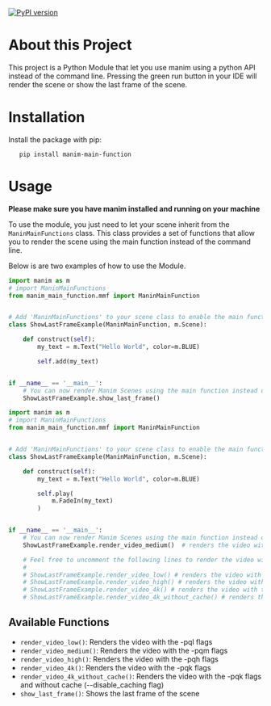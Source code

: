 [![PyPI version](https://img.shields.io/pypi/v/manim-main-function)](https://pypi.org/project/manim-main-function/)

# About this Project

This project is a Python Module that let you use manim using a python API instead of the command line.
Pressing the green run button in your IDE will render the scene or show the last frame of the scene.

# Installation

Install the package with pip:
```
   pip install manim-main-function
```

# Usage

**Please make sure you have manim installed and running on your machine**

To use the module, you just need to let your scene inherit from the `ManinMainFunctions` class.
This class provides a set of functions that allow you to render the scene using the main function instead of the command line.

Below is are two examples of how to use the Module.

```python
import manim as m
# import ManinMainFunctions
from manim_main_function.mmf import ManinMainFunction


# Add 'ManinMainFunctions' to your scene class to enable the main function
class ShowLastFrameExample(ManinMainFunction, m.Scene):

    def construct(self):
        my_text = m.Text("Hello World", color=m.BLUE)

        self.add(my_text)


if __name__ == '__main__':
    # You can now render Manim Scenes using the main function instead of the command line!
    ShowLastFrameExample.show_last_frame()
```

```python
import manim as m
# import ManinMainFunctions
from manim_main_function.mmf import ManinMainFunction


# Add 'ManinMainFunctions' to your scene class to enable the main function
class ShowLastFrameExample(ManinMainFunction, m.Scene):

    def construct(self):
        my_text = m.Text("Hello World", color=m.BLUE)

        self.play(
            m.FadeIn(my_text)
        )


if __name__ == '__main__':
    # You can now render Manim Scenes using the main function instead of the command line!
    ShowLastFrameExample.render_video_medium()  # renders the video with the -pqm flags

    # Feel free to uncomment the following lines to render the video with different quality settings:
    # 
    # ShowLastFrameExample.render_video_low() # renders the video with the -pql flags
    # ShowLastFrameExample.render_video_high() # renders the video with the -pqh flags
    # ShowLastFrameExample.render_video_4k() # renders the video with the -pqk flags
    # ShowLastFrameExample.render_video_4k_without_cache() # renders the video with the -pqk flags and without cache (--disable_caching flag)


```
## Available Functions
- `render_video_low()`: Renders the video with the -pql flags
- `render_video_medium()`: Renders the video with the -pqm flags
- `render_video_high()`: Renders the video with the -pqh flags
- `render_video_4k()`: Renders the video with the -pqk flags
- `render_video_4k_without_cache()`: Renders the video with the -pqk flags and without cache (--disable_caching flag)
- `show_last_frame()`: Shows the last frame of the scene